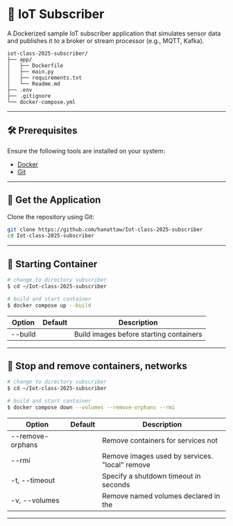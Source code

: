 # 📡 IoT Subscriber

A Dockerized sample IoT subscriber application that simulates sensor data and publishes it to a broker or stream processor (e.g., MQTT, Kafka).

```
iot-class-2025-subscriber/
├── app/
│   ├── Dockerfile
│   ├── main.py
│   ├── requirements.txt
│   └── Readme.md
├── .env
├── .gitignore
└── docker-compose.yml
```

---

## 🛠️ Prerequisites

Ensure the following tools are installed on your system:

* [Docker](https://docs.docker.com/get-docker/)
* [Git](https://git-scm.com/downloads)

---

## 🚀 Get the Application

Clone the repository using Git:

```bash
git clone https://github.com/hanattaw/Iot-class-2025-subscriber
cd Iot-class-2025-subscriber
```

---

## 💾 **Starting Container**
```bash
# change to directory subscriber
$ cd ~/Iot-class-2025-subscriber

# build and start container
$ docker compose up --build 

```
|Option	|Default	|Description|
|--|--|--|
|--build		| |Build images before starting containers|

---


## 💾 **Stop and remove containers, networks**
```bash
# change to directory subscriber
$ cd ~/Iot-class-2025-subscriber

# build and start container
$ docker compose down --volumes --remove-orphans --rmi

```

|Option	|Default	|Description|
|--|--|--|
|--remove-orphans		| |Remove containers for services not |defined in the Compose file|
|--rmi		| |Remove images used by services. "local" remove |only images that don't have a custom tag ("local"||"all")|
|-t, --timeout		| |Specify a shutdown timeout in seconds|
|-v, --volumes		| |Remove named volumes declared in the |"volumes" section of the Compose file and anonymous |volumes attached to containers|

---